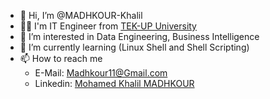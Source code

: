 - 👋 Hi, I’m @MADHKOUR-Khalil
- 👨‍🎓 I'm IT Engineer from [TEK-UP University](https://www.linkedin.com/school/tek-up/)
- 👀 I’m interested in Data Engineering, Business Intelligence
- 🌱 I’m currently learning (Linux Shell and Shell Scripting)
- 📫 How to reach me
  - E-Mail: Madhkour11@Gmail.com
  - Linkedin: [Mohamed Khalil MADHKOUR](https://www.linkedin.com/in/mohamed-khalil-madhkour-a650b1141/)




<!---
MADHKOUR-Khalil/MADHKOUR-Khalil is a ✨ special ✨ repository because its `README.md` (this file) appears on your GitHub profile.
You can click the Preview link to take a look at your changes.
--->
